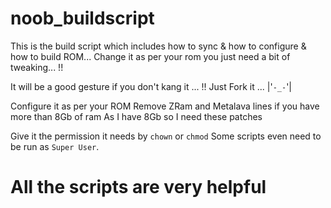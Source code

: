# noob_buildscript
This is the build script which includes how to sync &amp; how to configure &amp; how to build ROM... Change it as per your rom you just need a bit of tweaking... !! 

It will be a good gesture if you don't kang it ... !! Just Fork it ... |'`-_-`'|

Configure it as per your ROM
Remove ZRam and Metalava lines if you have more than 8Gb of ram 
As I have 8Gb so I need these patches 

Give it the permission it needs by `chown` or `chmod`
Some scripts even need to be run as `Super User`.
# All the scripts are very helpful
